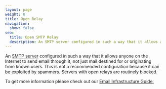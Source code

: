 ```yaml
---
layout: page
weight: 0
title: Open Relay
navigation:
  show: false
seo:
  title: Open SMTP Relay
  description: An SMTP server configured in such a way that it allows anyone on the Internet to send email through it.
---
```


An [SMTP server]({{root_url}}/glossary/smtp-server/) configured in such a way that it allows anyone on the Internet to send email through it, not just mail destined for or originating from known users. This is not a recommended configuration because it can be exploited by spammers. Servers with open relays are routinely blocked.

To get more information please check out our [Email Infrastructure Guide.](https://sendgrid.com/resource/the-email-infrastructure-guide-build-it-or-buy-it/)
